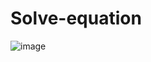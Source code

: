 # Solve-equation
![image](https://github.com/ZaratraseV2/Solve-equation/assets/122055075/b1cd33e4-bedf-4263-8814-37f01bc1eaa9)

